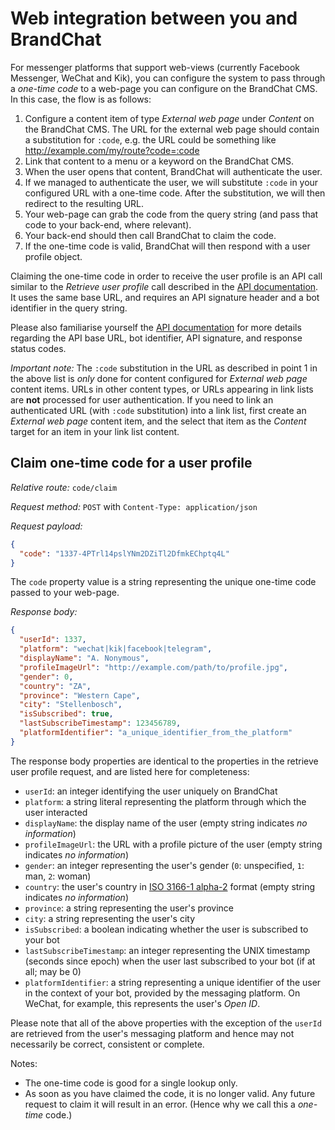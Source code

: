# Web integration between you and BrandChat

For messenger platforms that support web-views (currently Facebook Messenger, WeChat and Kik), you can configure the system to pass through a *one-time code* to a web-page you can configure on the BrandChat CMS. In this case, the flow is as follows:

1. Configure a content item of type *External web page* under *Content* on the BrandChat CMS. The URL for the external web page should contain a substitution for `:code`, e.g. the URL could be something like http://example.com/my/route?code=:code
2. Link that content to a menu or a keyword on the BrandChat CMS.
3. When the user opens that content, BrandChat will authenticate the user.
4. If we managed to authenticate the user, we will substitute `:code` in your configured URL with a one-time code. After the substitution, we will then redirect to the resulting URL.
5. Your web-page can grab the code from the query string (and pass that code to your back-end, where relevant).
6. Your back-end should then call BrandChat to claim the code.
7. If the one-time code is valid, BrandChat will then respond with a user profile object.

Claiming the one-time code in order to receive the user profile is an API call similar to the *Retrieve user profile* call described in the [API documentation](api.md). It uses the same base URL, and requires an API signature header and a bot identifier in the query string.

Please also familiarise yourself the [API documentation](api.md) for more details regarding the API base URL, bot identifier, API signature, and response status codes.

*Important note:* The `:code` substitution in the URL as described in point 1 in the above list is *only* done for content configured for *External web page* content items. URLs in other content types, or URLs appearing in link lists are **not** processed for user authentication. If you need to link an authenticated URL (with `:code` substitution) into a link list, first create an *External web page* content item, and the select that item as the *Content* target for an item in your link list content.

## Claim one-time code for a user profile

*Relative route:* `code/claim`

*Request method:* `POST` with `Content-Type: application/json`

*Request payload:*

```json
{
  "code": "1337-4PTrl14pslYNm2DZiTl2DfmkEChptq4L"
}
```

The `code` property value is a string representing the unique one-time code passed to your web-page.

*Response body:*

```json
{
  "userId": 1337,
  "platform": "wechat|kik|facebook|telegram",
  "displayName": "A. Nonymous",
  "profileImageUrl": "http://example.com/path/to/profile.jpg",
  "gender": 0,
  "country": "ZA",
  "province": "Western Cape",
  "city": "Stellenbosch",
  "isSubscribed": true,
  "lastSubscribeTimestamp": 123456789,
  "platformIdentifier": "a_unique_identifier_from_the_platform"
}
```

The response body properties are identical to the properties in the retrieve user profile request, and are listed here for completeness:

* `userId`: an integer identifying the user uniquely on BrandChat
* `platform`: a string literal representing the platform through which the user interacted
* `displayName`: the display name of the user (empty string indicates *no information*)
* `profileImageUrl`: the URL with a profile picture of the user (empty string indicates *no information*)
* `gender`: an integer representing the user's gender (`0`: unspecified, `1`: man, `2`: woman)
* `country`: the user's country in [ISO 3166-1 alpha-2](https://en.wikipedia.org/wiki/ISO_3166-1_alpha-2) format (empty string indicates *no information*)
* `province`: a string representing the user's province
* `city`: a string representing the user's city
* `isSubscribed`: a boolean indicating whether the user is subscribed to your bot
* `lastSubscribeTimestamp`: an integer representing the UNIX timestamp (seconds since epoch) when the user last subscribed to your bot (if at all; may be 0)
* `platformIdentifier`: a string representing a unique identifier of the user in the context of your bot, provided by the messaging platform. On WeChat, for example, this represents the user's *Open ID*.

Please note that all of the above properties with the exception of the `userId` are retrieved from the user's messaging platform and hence may not necessarily be correct, consistent or complete.

Notes:

* The one-time code is good for a single lookup only.
* As soon as you have claimed the code, it is no longer valid. Any future request to claim it will result in an error. (Hence why we call this a *one-time* code.)
